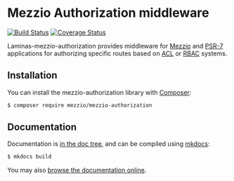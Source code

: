 # Mezzio Authorization middleware

[![Build Status](https://travis-ci.com/mezzio/mezzio-authorization.svg?branch=master)](https://travis-ci.com/mezzio/mezzio-authorization)
[![Coverage Status](https://coveralls.io/repos/github/mezzio/mezzio-authorization/badge.svg?branch=master)](https://coveralls.io/github/mezzio/mezzio-authorization?branch=master)

Laminas-mezzio-authorization provides middleware for [Mezzio](https://github.com/mezzio/mezzio)
and [PSR-7](http://www.php-fig.org/psr/psr-7/) applications for authorizing
specific routes based on [ACL](https://en.wikipedia.org/wiki/Access_control_list)
or [RBAC](https://en.wikipedia.org/wiki/Role-based_access_control) systems.

## Installation

You can install the mezzio-authorization library with
[Composer](https://getcomposer.org):

```bash
$ composer require mezzio/mezzio-authorization
```

## Documentation

Documentation is [in the doc tree](doc/book/), and can be compiled using [mkdocs](https://www.mkdocs.org):

```bash
$ mkdocs build
```

You may also [browse the documentation online](https://docs.mezzio.dev/mezzio-authorization/).
